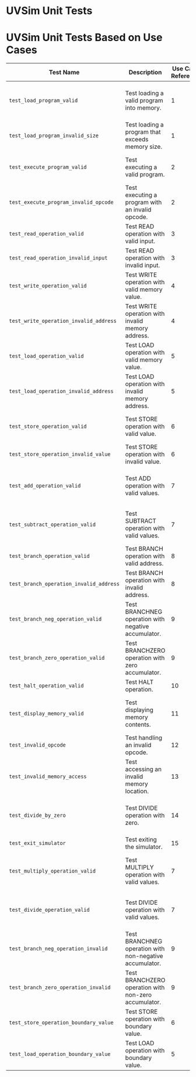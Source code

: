 # UVSim Unit Tests
# UVSim Unit Tests Based on Use Cases

| Test Name                               | Description                                             | Use Case Reference | Inputs                                    | Expected Outputs                                              | Success Criteria                                                    |
|-----------------------------------------|---------------------------------------------------------|--------------------|-------------------------------------------|---------------------------------------------------------------|---------------------------------------------------------------------|
| `test_load_program_valid`               | Test loading a valid program into memory.               | 1                  | Program: [1007, 2107, 1107, 4300]         | Memory locations 0-3 should contain the program instructions. | Memory locations 0-3 should match the input program.                |
| `test_load_program_invalid_size`        | Test loading a program that exceeds memory size.        | 1                  | Program: [0] * 101                        | Should raise ValueError.                                      | Test should raise ValueError.                                       |
| `test_execute_program_valid`            | Test executing a valid program.                         | 2                  | Program: [1007, 2107, 1107, 4300]         | Program should execute without errors.                        | Program should run to completion without errors.                    |
| `test_execute_program_invalid_opcode`   | Test executing a program with an invalid opcode.        | 2                  | Program: [9999]                           | Should raise ValueError.                                      | Test should raise ValueError.                                       |
| `test_read_operation_valid`             | Test READ operation with valid input.                   | 3                  | User input: 1234                          | Memory location 7 should contain the user input.              | Memory location 7 should be 1234.                                   |
| `test_read_operation_invalid_input`     | Test READ operation with invalid input.                 | 3                  | Invalid input                             | Should raise ValueError.                                      | Test should raise ValueError.                                       |
| `test_write_operation_valid`            | Test WRITE operation with valid memory value.           | 4                  | Memory location 7: 1234                   | Output should be "Contents of 7 is +01234".                   | Output should match the expected value.                             |
| `test_write_operation_invalid_address`  | Test WRITE operation with invalid memory address.       | 4                  | Address: 100                              | Should raise IndexError.                                      | Test should raise IndexError.                                       |
| `test_load_operation_valid`             | Test LOAD operation with valid memory value.            | 5                  | Memory location 7: 1234                   | Accumulator should be 1234.                                   | Accumulator should match the value in memory.                       |
| `test_load_operation_invalid_address`   | Test LOAD operation with invalid memory address.        | 5                  | Address: 100                              | Should raise IndexError.                                      | Test should raise IndexError.                                       |
| `test_store_operation_valid`            | Test STORE operation with valid value.                  | 6                  | Accumulator: 1234                         | Memory location 7 should be 1234.                             | Memory location 7 should match the accumulator value.               |
| `test_store_operation_invalid_value`    | Test STORE operation with invalid value.                | 6                  | Value: 10000                              | Should raise ValueError.                                      | Test should raise ValueError.                                       |
| `test_add_operation_valid`              | Test ADD operation with valid values.                   | 7                  | Memory location 7: 1000, Accumulator: 500 | Accumulator should be 1500.                                   | Accumulator should be the sum of the values.                        |
| `test_subtract_operation_valid`         | Test SUBTRACT operation with valid values.              | 7                  | Memory location 7: 1000, Accumulator: 500 | Accumulator should be -500.                                   | Accumulator should be the result of subtraction.                    |
| `test_branch_operation_valid`           | Test BRANCH operation with valid address.               | 8                  | Address: 50                               | Program counter should be 50.                                 | Program counter should be updated to 50.                            |
| `test_branch_operation_invalid_address` | Test BRANCH operation with invalid address.             | 8                  | Address: 100                              | Should raise IndexError.                                      | Test should raise IndexError.                                       |
| `test_branch_neg_operation_valid`       | Test BRANCHNEG operation with negative accumulator.     | 9                  | Address: 50, Accumulator: -1              | Program counter should be 50.                                 | Program counter should be updated to 50 if accumulator is negative. |
| `test_branch_zero_operation_valid`      | Test BRANCHZERO operation with zero accumulator.        | 9                  | Address: 50, Accumulator: 0               | Program counter should be 50.                                 | Program counter should be updated to 50 if accumulator is zero.     |
| `test_halt_operation_valid`             | Test HALT operation.                                    | 10                 | None                                      | Program should halt.                                          | Program should stop execution.                                      |
| `test_display_memory_valid`             | Test displaying memory contents.                        | 11                 | Memory locations 0: 1234, 1: 5678         | Should print memory contents.                                 | Output should match the expected memory contents.                   |
| `test_invalid_opcode`                   | Test handling an invalid opcode.                        | 12                 | Program: [9999]                           | Should raise ValueError.                                      | Test should raise ValueError.                                       |
| `test_invalid_memory_access`            | Test accessing an invalid memory location.              | 13                 | Address: 100                              | Should raise IndexError.                                      | Test should raise IndexError.                                       |
| `test_divide_by_zero`                   | Test DIVIDE operation with zero.                        | 14                 | Memory location 7: 10, Accumulator: 0     | Should raise ZeroDivisionError.                               | Test should raise ZeroDivisionError.                                |
| `test_exit_simulator`                   | Test exiting the simulator.                             | 15                 | None                                      | Simulator should exit.                                        | Simulator should stop execution.                                    |
| `test_multiply_operation_valid`         | Test MULTIPLY operation with valid values.              | 7                  | Memory location 7: 10, Accumulator: 5     | Accumulator should be 50.                                     | Accumulator should be the product of the values.                    |
| `test_divide_operation_valid`           | Test DIVIDE operation with valid values.                | 7                  | Memory location 7: 10, Accumulator: 2     | Accumulator should be 5.                                      | Accumulator should be the result of division.                       |
| `test_branch_neg_operation_invalid`     | Test BRANCHNEG operation with non-negative accumulator. | 9                  | Address: 50, Accumulator: 1               | Program counter should not change.                            | Program counter should remain unchanged.                            |
| `test_branch_zero_operation_invalid`    | Test BRANCHZERO operation with non-zero accumulator.    | 9                  | Address: 50, Accumulator: 1               | Program counter should not change.                            | Program counter should remain unchanged.                            |
| `test_store_operation_boundary_value`   | Test STORE operation with boundary value.               | 6                  | Accumulator: 9999                         | Memory location 7 should be 9999.                             | Memory location 7 should match the accumulator value.               |
| `test_load_operation_boundary_value`    | Test LOAD operation with boundary value.                | 5                  | Memory location 7: -9999                  | Accumulator should be -9999.                                  | Accumulator should match the value in memory.                       |